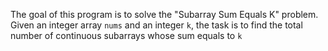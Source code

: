 The goal of this program is to solve the "Subarray Sum Equals K" problem. Given an integer array `nums` and an integer `k`, the task is to find the total number of continuous subarrays whose sum equals to `k`
